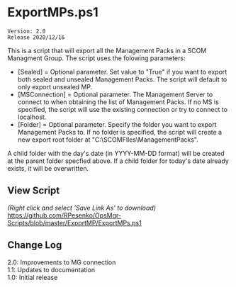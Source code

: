 # ExportMPs.ps1
    Version: 2.0
    Release 2020/12/16
  
This is a script that will export all the Management Packs in a SCOM Managment Group.
The script uses the folowing parameters:

 - [Sealed] = Optional parameter. Set value to "True" if you want to export both sealed and unsealed Management Packs.  The script will default to only export unsealed MP.
 - [MSConnection] = Optional parameter. The Management Server to connect to when obtaining the list of Management Packs.  If no MS is specified, the script will use the existing connection or try to connect to localhost. 
 - [Folder] = Optional parameter. Specify the folder you want to export Management Packs to.  If no folder is specified, the script will create a new export root folder at "C:\SCOMFIles\ManagementPacks".  

 A child folder with the day's date (in YYYY-MM-DD format) will be created at the parent folder specfied above.  If a child folder for today's date already exists, it will be overwritten.

## View Script    
_(Right click and select 'Save Link As' to download)_    
https://github.com/RPesenko/OpsMgr-Scripts/blob/master/ExportMP/ExportMPs.ps1
 
## Change Log  
2.0: Improvements to MG connection  
1.1: Updates to documentation   
1.0: Initial release  